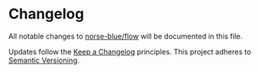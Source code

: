 # Changelog

All notable changes to [norse-blue/flow](https://github.com/norse-blue/flow) will be documented in this file.

Updates follow the [Keep a Changelog](https://keepachangelog.com/) principles. This project adheres to [Semantic Versioning](https://semver.org/spec/v2.0.0.html).